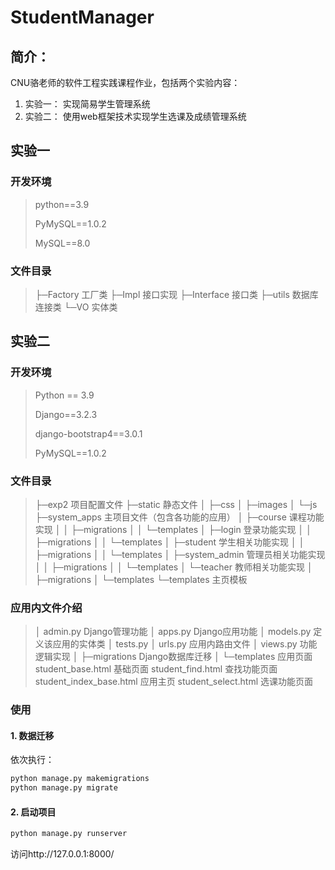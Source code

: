 # StudentManager



## 简介：

CNU骆老师的软件工程实践课程作业，包括两个实验内容：

1. 实验一：  实现简易学生管理系统
2. 实验二： 使用web框架技术实现学生选课及成绩管理系统



## 实验一



### 开发环境

> python==3.9
>
> PyMySQL==1.0.2
>
> MySQL==8.0

### 文件目录

> ├─Factory        工厂类
> ├─Impl             接口实现
> ├─Interface     接口类
> ├─utils              数据库连接类
> └─VO                实体类



## 实验二



### 开发环境

> Python == 3.9
>
> Django==3.2.3
>
> django-bootstrap4==3.0.1
>
> PyMySQL==1.0.2

### 文件目录

>├─exp2                                 项目配置文件
>├─static								静态文件
>│  ├─css
>│  ├─images
>│  └─js
>├─system_apps					主项目文件（包含各功能的应用）
>│  ├─course							课程功能实现
>│  │  ├─migrations
>│  │  └─templates
>│  ├─login								登录功能实现
>│  │  ├─migrations
>│  │  └─templates
>│  ├─student							学生相关功能实现
>│  │  ├─migrations
>│  │  └─templates
>│  ├─system_admin				管理员相关功能实现
>│  │  ├─migrations
>│  │  └─templates
>│  └─teacher							教师相关功能实现
>│      ├─migrations
>│      └─templates
>└─templates							主页模板

### 应用内文件介绍

> │  admin.py 								Django管理功能
> │  apps.py									Django应用功能
> │  models.py								定义该应用的实体类
> │  tests.py
> │  urls.py									应用内路由文件
> │  views.py								功能逻辑实现
> │
> ├─migrations							Django数据库迁移
> │
> └─templates								应用页面
>        student_base.html				基础页面
>        student_find.html				查找功能页面
>        student_index_base.html	应用主页
>        student_select.html			选课功能页面



### 使用



#### 1. 数据迁移

依次执行：

``` bash
python manage.py makemigrations 
python manage.py migrate
```

#### 2. 启动项目

``` bash
python manage.py runserver 
```

访问http://127.0.0.1:8000/

